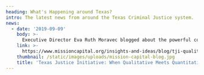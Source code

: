 ```yaml
---
heading: What's Happening around Texas?
intro: The latest news from around the Texas Criminal Justice system.
news:
  - date: '2019-09-09'
    body: >-
      Executive Director Eva Ruth Moravec blogged about the powerful combination of words and data for Mission Capital, which provides resources for member nonprofit organizations. TJI then co-presented a workshop for Mission Capital members on the importance of user feedback.
    link: >-
      https://www.missioncapital.org/insights-and-ideas/blog/tji-qualitative-meets-quantitative/
    thumbnail: /static/images/uploads/mission-capital-blog.jpg
    title: 'Texas Justice Initiative: When Qualitative Meets Quantitative'
---
```


